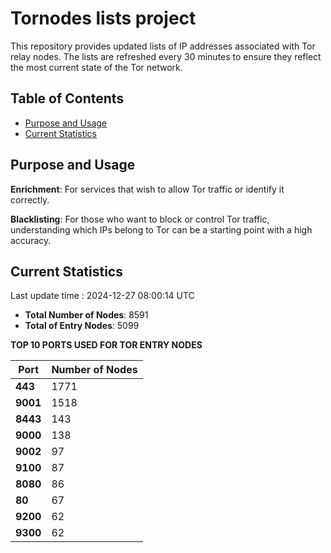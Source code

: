 # Tornodes lists project

This repository provides updated lists of IP addresses associated with Tor relay nodes. The lists are refreshed every 30 minutes to ensure they reflect the most current state of the Tor network.

## Table of Contents

- [Purpose and Usage](#purpose-and-usage)
- [Current Statistics](#current-statistics)


## Purpose and Usage

**Enrichment**: For services that wish to allow Tor traffic or identify it correctly.

**Blacklisting**: For those who want to block or control Tor traffic, understanding which IPs belong to Tor can be a starting point with a high accuracy.

## Current Statistics

Last update time : 2024-12-27 08:00:14 UTC

- **Total Number of Nodes**: 8591
- **Total of Entry Nodes**: 5099

**TOP 10 PORTS USED FOR TOR ENTRY NODES**

| **Port** | **Number of Nodes** |
|------|-----------------|
| **443**   | 1771  |
| **9001**   | 1518  |
| **8443**   | 143  |
| **9000**   | 138  |
| **9002**   | 97  |
| **9100**   | 87  |
| **8080**   | 86  |
| **80**   | 67  |
| **9200**   | 62  |
| **9300**   | 62  |

